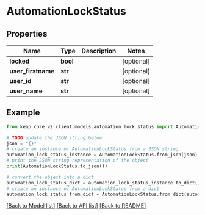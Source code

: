 # AutomationLockStatus


## Properties

Name | Type | Description | Notes
------------ | ------------- | ------------- | -------------
**locked** | **bool** |  | [optional] 
**user_firstname** | **str** |  | [optional] 
**user_id** | **str** |  | [optional] 
**user_name** | **str** |  | [optional] 

## Example

```python
from keap_core_v2_client.models.automation_lock_status import AutomationLockStatus

# TODO update the JSON string below
json = "{}"
# create an instance of AutomationLockStatus from a JSON string
automation_lock_status_instance = AutomationLockStatus.from_json(json)
# print the JSON string representation of the object
print(AutomationLockStatus.to_json())

# convert the object into a dict
automation_lock_status_dict = automation_lock_status_instance.to_dict()
# create an instance of AutomationLockStatus from a dict
automation_lock_status_from_dict = AutomationLockStatus.from_dict(automation_lock_status_dict)
```
[[Back to Model list]](../README.md#documentation-for-models) [[Back to API list]](../README.md#documentation-for-api-endpoints) [[Back to README]](../README.md)


